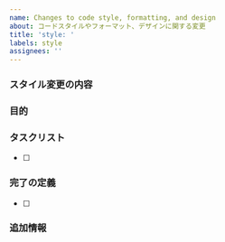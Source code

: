 ```yaml
---
name: Changes to code style, formatting, and design
about: コードスタイルやフォーマット、デザインに関する変更
title: 'style: '
labels: style
assignees: ''
---
```


### スタイル変更の内容

<!-- どのようなスタイル変更を行うのかを記入してください。 -->

### 目的

<!-- このスタイル変更を行う目的を記入してください。 -->

### タスクリスト

<!-- このスタイル変更を実装するためのタスクリストを記入してください。 -->

- [ ]

### 完了の定義

<!-- どのようにしてこのスタイル変更が完成したと判断するかを記入してください。 -->

- [ ]

### 追加情報

<!-- 関連する情報やスクリーンショットをここに追加してください。 -->
